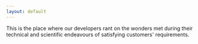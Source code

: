 ```yaml
---
layout: default
---
```


This is the place where our developers rant on the wonders met during their technical and scientific endeavours of satisfying customers' requirements.
